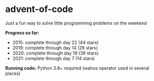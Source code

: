 # advent-of-code

Just a fun way to solve little programming problems on the weekend

**Progress so far:** 
* 2015: complete through day 22 (44 stars)
* 2019: complete through day 14 (28 stars)
* 2020: complete through day 19 (39 stars)
* 2021: complete through day  7 (14 stars)

**Running code:**
Python 3.8+ required (walrus operator used in several places)
